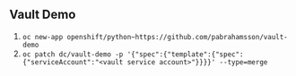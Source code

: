 ## Vault Demo

1. `oc new-app openshift/python~https://github.com/pabrahamsson/vault-demo`
2. `oc patch dc/vault-demo -p '{"spec":{"template":{"spec":{"serviceAccount":"<vault service account>"}}}}' --type=merge`
